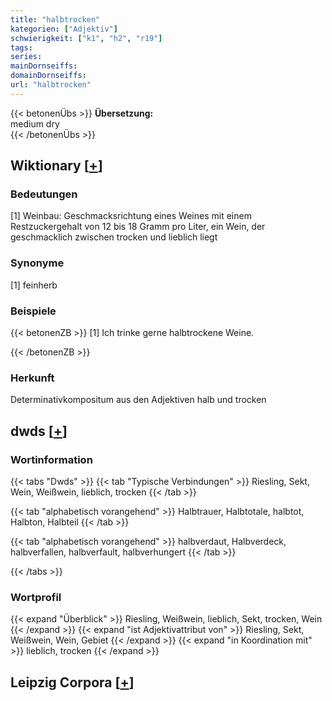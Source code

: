 ```yaml
---
title: "halbtrocken"
kategorien: ["Adjektiv"]
schwierigkeit: ["k1", "h2", "r19"]
tags:
series:
mainDornseiffs:
domainDornseiffs:
url: "halbtrocken"
---
```


{{< betonenÜbs >}}
**Übersetzung:**  
medium dry  
{{< /betonenÜbs >}}

## Wiktionary [[+](https://de.wiktionary.org/wiki/halbtrocken)]

### Bedeutungen
[1] Weinbau: Geschmacksrichtung eines Weines mit einem Restzuckergehalt von 12 bis 18 Gramm pro Liter, ein Wein, der geschmacklich zwischen trocken und lieblich liegt  

### Synonyme
[1] feinherb  

### Beispiele
{{< betonenZB >}}
[1] Ich trinke gerne halbtrockene Weine.  

{{< /betonenZB >}}
### Herkunft
Determinativkompositum aus den Adjektiven halb und trocken  



## dwds [[+](https://www.dwds.de/wb/halbtrocken)]

### Wortinformation
{{< tabs "Dwds" >}}
{{< tab "Typische Verbindungen" >}}
Riesling, Sekt, Wein, Weißwein, lieblich, trocken
{{< /tab >}}

{{< tab "alphabetisch vorangehend" >}}
Halbtrauer, Halbtotale, halbtot, Halbton, Halbteil
{{< /tab >}}

{{< tab "alphabetisch vorangehend" >}}
halbverdaut, Halbverdeck, halbverfallen, halbverfault, halbverhungert
{{< /tab >}}

{{< /tabs >}}

### Wortprofil
{{< expand "Überblick" >}} Riesling, Weißwein, lieblich, Sekt, trocken, Wein {{< /expand >}}
{{< expand "ist Adjektivattribut von" >}} Riesling, Sekt, Weißwein, Wein, Gebiet {{< /expand >}}
{{< expand "in Koordination mit" >}} lieblich, trocken {{< /expand >}}

## Leipzig Corpora [[+](https://corpora.uni-leipzig.de/en/res?word=halbtrocken&corpusId=deu_newscrawl-public_2018)]

